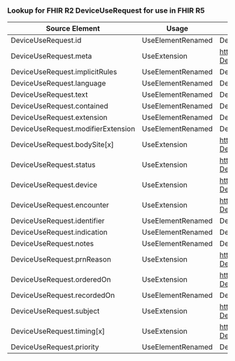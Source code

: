 ### Lookup for FHIR R2 DeviceUseRequest for use in FHIR R5

| Source Element | Usage | Target |
| -------------- | ----- | ------ |
| DeviceUseRequest.id | UseElementRenamed | DeviceRequest.id |
| DeviceUseRequest.meta | UseExtension | http://hl7.org/fhir/1.0/StructureDefinition/extension-DeviceUseRequest.meta |
| DeviceUseRequest.implicitRules | UseElementRenamed | DeviceRequest.implicitRules |
| DeviceUseRequest.language | UseElementRenamed | DeviceRequest.language |
| DeviceUseRequest.text | UseElementRenamed | DeviceRequest.text |
| DeviceUseRequest.contained | UseElementRenamed | DeviceRequest.contained |
| DeviceUseRequest.extension | UseElementRenamed | DeviceRequest.extension |
| DeviceUseRequest.modifierExtension | UseElementRenamed | DeviceRequest.modifierExtension |
| DeviceUseRequest.bodySite[x] | UseExtension | http://hl7.org/fhir/1.0/StructureDefinition/extension-DeviceUseRequest.bodySite |
| DeviceUseRequest.status | UseExtension | http://hl7.org/fhir/1.0/StructureDefinition/extension-DeviceUseRequest.status |
| DeviceUseRequest.device | UseExtension | http://hl7.org/fhir/1.0/StructureDefinition/extension-DeviceUseRequest.device |
| DeviceUseRequest.encounter | UseExtension | http://hl7.org/fhir/1.0/StructureDefinition/extension-DeviceUseRequest.encounter |
| DeviceUseRequest.identifier | UseElementRenamed | DeviceRequest.identifier |
| DeviceUseRequest.indication | UseElementRenamed | DeviceRequest.reason |
| DeviceUseRequest.notes | UseElementRenamed | DeviceRequest.note |
| DeviceUseRequest.prnReason | UseExtension | http://hl7.org/fhir/1.0/StructureDefinition/extension-DeviceUseRequest.prnReason |
| DeviceUseRequest.orderedOn | UseExtension | http://hl7.org/fhir/1.0/StructureDefinition/extension-DeviceUseRequest.orderedOn |
| DeviceUseRequest.recordedOn | UseElementRenamed | DeviceRequest.authoredOn |
| DeviceUseRequest.subject | UseExtension | http://hl7.org/fhir/1.0/StructureDefinition/extension-DeviceUseRequest.subject |
| DeviceUseRequest.timing[x] | UseExtension | http://hl7.org/fhir/1.0/StructureDefinition/extension-DeviceUseRequest.timing |
| DeviceUseRequest.priority | UseElementRenamed | DeviceRequest.priority |

